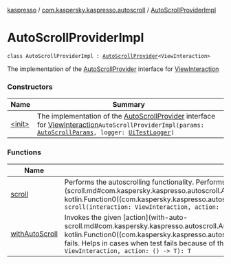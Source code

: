 [kaspresso](../../index.md) / [com.kaspersky.kaspresso.autoscroll](../index.md) / [AutoScrollProviderImpl](./index.md)

# AutoScrollProviderImpl

`class AutoScrollProviderImpl : `[`AutoScrollProvider`](../-auto-scroll-provider/index.md)`<ViewInteraction>`

The implementation of the [AutoScrollProvider](../-auto-scroll-provider/index.md) interface for [ViewInteraction](#)

### Constructors

| Name | Summary |
|---|---|
| [&lt;init&gt;](-init-.md) | The implementation of the [AutoScrollProvider](../-auto-scroll-provider/index.md) interface for [ViewInteraction](#)`AutoScrollProviderImpl(params: `[`AutoScrollParams`](../../com.kaspersky.kaspresso.params/-auto-scroll-params/index.md)`, logger: `[`UiTestLogger`](../../com.kaspersky.kaspresso.logger/-ui-test-logger.md)`)` |

### Functions

| Name | Summary |
|---|---|
| [scroll](scroll.md) | Performs the autoscrolling functionality. Performs scroll and re-invokes the given [action](scroll.md#com.kaspersky.kaspresso.autoscroll.AutoScrollProviderImpl$scroll(androidx.test.espresso.ViewInteraction, kotlin.Function0((com.kaspersky.kaspresso.autoscroll.AutoScrollProviderImpl.scroll.T)), kotlin.Throwable)/action).`fun <T> scroll(interaction: ViewInteraction, action: () -> T, cachedError: `[`Throwable`](https://kotlinlang.org/api/latest/jvm/stdlib/kotlin/-throwable/index.html)`): T` |
| [withAutoScroll](with-auto-scroll.md) | Invokes the given [action](with-auto-scroll.md#com.kaspersky.kaspresso.autoscroll.AutoScrollProviderImpl$withAutoScroll(androidx.test.espresso.ViewInteraction, kotlin.Function0((com.kaspersky.kaspresso.autoscroll.AutoScrollProviderImpl.withAutoScroll.T)))/action) and calls [scroll](scroll.md) if it fails. Helps in cases when test fails because of the need to scroll to interacted view.`fun <T> withAutoScroll(interaction: ViewInteraction, action: () -> T): T` |
